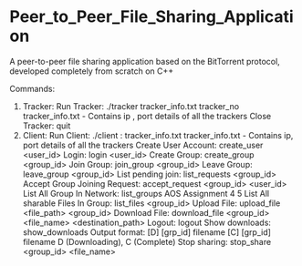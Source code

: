 # Peer_to_Peer_File_Sharing_Application
A peer-to-peer file sharing application based on the BitTorrent protocol, developed completely from scratch on C++


Commands:
1. Tracker:
Run Tracker: ./tracker tracker_info.txt tracker_no
tracker_info.txt - Contains ip , port details of all the trackers
Close Tracker: quit
2. Client:
Run Client: ./client <IP>:<PORT> tracker_info.txt
tracker_info.txt - Contains ip, port details of all the trackers
Create User Account: create_user <user_id> <passwd>
Login: login <user_id> <passwd>
Create Group: create_group <group_id>
Join Group: join_group <group_id>
Leave Group: leave_group <group_id>
List pending join: list_requests <group_id>
Accept Group Joining Request: accept_request <group_id> <user_id>
List All Group In Network: list_groups
AOS Assignment 4 5
List All sharable Files In Group: list_files <group_id>
Upload File: upload_file <file_path> <group_id>
Download File: download_file <group_id> <file_name> <destination_path>
Logout: logout
Show downloads: show_downloads
Output format:
[D] [grp_id] filename
[C] [grp_id] filename
D (Downloading), C (Complete)
Stop sharing: stop_share <group_id> <file_name>
